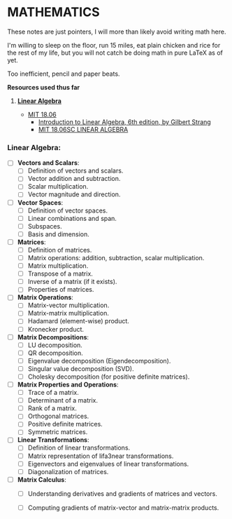 # MATHEMATICS

These notes are just pointers, I will more than likely avoid writing math here.

I'm willing to sleep on the floor, run 15 miles, eat plain chicken and rice for the rest of my life, 
but you will not catch be doing math in pure LaTeX as of yet. 

Too inefficient, pencil and paper beats.

**Resources used thus far**

1. **[Linear Algebra](LinearAlgebra)**
   
   - [MIT 18.06](https://ocw.mit.edu/courses/18-06-linear-algebra-spring-2010/)
     - [Introduction to Linear Algebra, 6th edition, by Gilbert Strang](https://math.mit.edu/~gs/linearalgebra/ila6/indexila6.html)
     - [MIT 18.06SC LINEAR ALGEBRA](https://www.youtube.com/playlist?list=PL221E2BBF13BECF6C)


### **Linear Algebra**:

- [ ]  **Vectors and Scalars**:
    - [ ]  Definition of vectors and scalars.
    - [ ]  Vector addition and subtraction.
    - [ ]  Scalar multiplication.
    - [ ]  Vector magnitude and direction.
- [ ]  **Vector Spaces**:
    - [ ]  Definition of vector spaces.
    - [ ]  Linear combinations and span.
    - [ ]  Subspaces.
    - [ ]  Basis and dimension.
- [ ]  **Matrices**:
    - [ ]  Definition of matrices.
    - [ ]  Matrix operations: addition, subtraction, scalar multiplication.
    - [ ]  Matrix multiplication.
    - [ ]  Transpose of a matrix.
    - [ ]  Inverse of a matrix (if it exists).
    - [ ]  Properties of matrices.
- [ ]  **Matrix Operations**:
    - [ ]  Matrix-vector multiplication.
    - [ ]  Matrix-matrix multiplication.
    - [ ]  Hadamard (element-wise) product.
    - [ ]  Kronecker product.
- [ ]  **Matrix Decompositions**:
    - [ ]  LU decomposition.
    - [ ]  QR decomposition.
    - [ ]  Eigenvalue decomposition (Eigendecomposition).
    - [ ]  Singular value decomposition (SVD).
    - [ ]  Cholesky decomposition (for positive definite matrices).
- [ ]  **Matrix Properties and Operations**:
    - [ ]  Trace of a matrix.
    - [ ]  Determinant of a matrix.
    - [ ]  Rank of a matrix.
    - [ ]  Orthogonal matrices.
    - [ ]  Positive definite matrices.
    - [ ]  Symmetric matrices.
- [ ]  **Linear Transformations**:
    - [ ]  Definition of linear transformations.
    - [ ]  Matrix representation of lifa3near transformations.
    - [ ]  Eigenvectors and eigenvalues of linear transformations.
    - [ ]  Diagonalization of matrices.
- [ ]  **Matrix Calculus**:
    - [ ]  Understanding derivatives and gradients of matrices and vectors.
    - [ ]  Computing gradients of matrix-vector and matrix-matrix products.

